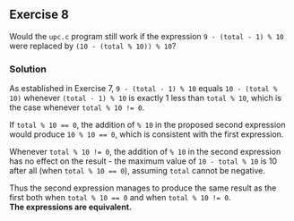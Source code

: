 ## Exercise 8
Would the `upc.c` program still work if the expression `9 - (total - 1) % 10` were replaced by `(10 - (total % 10)) % 10`?

### Solution
As established in Exercise 7, `9 - (total - 1) % 10` equals `10 - (total % 10)` whenever `(total - 1) % 10` is exactly 1 less than `total % 10`, which is the case whenever `total % 10 != 0`.

If `total % 10 == 0`, the addition of `% 10` in the proposed second expression would produce `10 % 10 == 0`, which is consistent with the first expression.

Whenever `total % 10 != 0`, the addition of `% 10` in the second expression has no effect on the result - the maximum value of `10 - total % 10` is 10 after all (when `total % 10 == 0`), assuming `total` cannot be negative.

Thus the second expression manages to produce the same result as the first both when `total % 10 == 0` and when `total % 10 != 0`.</br>
**The expressions are equivalent.**